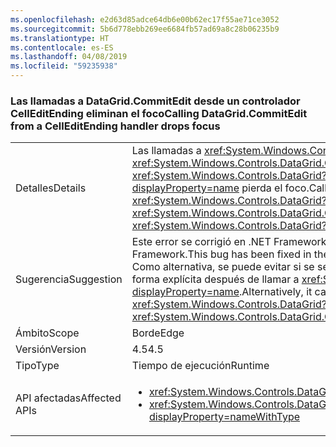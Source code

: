 ```yaml
---
ms.openlocfilehash: e2d63d85adce64db6e00b62ec17f55ae71ce3052
ms.sourcegitcommit: 5b6d778ebb269ee6684fb57ad69a8c28b06235b9
ms.translationtype: HT
ms.contentlocale: es-ES
ms.lasthandoff: 04/08/2019
ms.locfileid: "59235938"
---
```

### <a name="calling-datagridcommitedit-from-a-celleditending-handler-drops-focus"></a><span data-ttu-id="3e55c-101">Las llamadas a DataGrid.CommitEdit desde un controlador CellEditEnding eliminan el foco</span><span class="sxs-lookup"><span data-stu-id="3e55c-101">Calling DataGrid.CommitEdit from a CellEditEnding handler drops focus</span></span>

|   |   |
|---|---|
|<span data-ttu-id="3e55c-102">Detalles</span><span class="sxs-lookup"><span data-stu-id="3e55c-102">Details</span></span>|<span data-ttu-id="3e55c-103">Las llamadas a <xref:System.Windows.Controls.DataGrid.CommitEdit> desde uno de los controladores de eventos <xref:System.Windows.Controls.DataGrid.CellEditEnding?displayProperty=name> de <xref:System.Windows.Controls.DataGrid?displayProperty=name> provoca que <xref:System.Windows.Controls.DataGrid?displayProperty=name> pierda el foco.</span><span class="sxs-lookup"><span data-stu-id="3e55c-103">Calling <xref:System.Windows.Controls.DataGrid.CommitEdit> from one of the <xref:System.Windows.Controls.DataGrid?displayProperty=name>'s <xref:System.Windows.Controls.DataGrid.CellEditEnding?displayProperty=name> event handlers causes the <xref:System.Windows.Controls.DataGrid?displayProperty=name> to lose focus.</span></span>|
|<span data-ttu-id="3e55c-104">Sugerencia</span><span class="sxs-lookup"><span data-stu-id="3e55c-104">Suggestion</span></span>|<span data-ttu-id="3e55c-105">Este error se corrigió en .NET Framework 4.5.2, por lo que se puede evitar actualizando a una versión posterior de .NET Framework.</span><span class="sxs-lookup"><span data-stu-id="3e55c-105">This bug has been fixed in the .NET Framework 4.5.2, so it can be avoided by upgrading the .NET Framework.</span></span> <span data-ttu-id="3e55c-106">Como alternativa, se puede evitar si se selecciona <xref:System.Windows.Controls.DataGrid?displayProperty=name> de forma explícita después de llamar a <xref:System.Windows.Controls.DataGrid.CommitEdit?displayProperty=name>.</span><span class="sxs-lookup"><span data-stu-id="3e55c-106">Alternatively, it can be avoided by explicitly re-selecting the <xref:System.Windows.Controls.DataGrid?displayProperty=name> after calling <xref:System.Windows.Controls.DataGrid.CommitEdit?displayProperty=name>.</span></span>|
|<span data-ttu-id="3e55c-107">Ámbito</span><span class="sxs-lookup"><span data-stu-id="3e55c-107">Scope</span></span>|<span data-ttu-id="3e55c-108">Borde</span><span class="sxs-lookup"><span data-stu-id="3e55c-108">Edge</span></span>|
|<span data-ttu-id="3e55c-109">Versión</span><span class="sxs-lookup"><span data-stu-id="3e55c-109">Version</span></span>|<span data-ttu-id="3e55c-110">4.5</span><span class="sxs-lookup"><span data-stu-id="3e55c-110">4.5</span></span>|
|<span data-ttu-id="3e55c-111">Tipo</span><span class="sxs-lookup"><span data-stu-id="3e55c-111">Type</span></span>|<span data-ttu-id="3e55c-112">Tiempo de ejecución</span><span class="sxs-lookup"><span data-stu-id="3e55c-112">Runtime</span></span>|
|<span data-ttu-id="3e55c-113">API afectadas</span><span class="sxs-lookup"><span data-stu-id="3e55c-113">Affected APIs</span></span>|<ul><li><xref:System.Windows.Controls.DataGrid.CommitEdit?displayProperty=nameWithType></li><li><xref:System.Windows.Controls.DataGrid.CommitEdit(System.Windows.Controls.DataGridEditingUnit,System.Boolean)?displayProperty=nameWithType></li></ul>|
